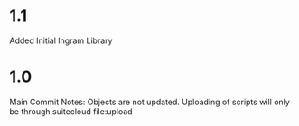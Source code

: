 # 1.1
Added Initial Ingram Library

# 1.0
Main Commit
Notes: Objects are not updated. Uploading of scripts will only be through suitecloud file:upload

